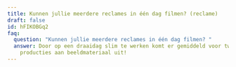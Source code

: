 ```yaml
---
title: Kunnen jullie meerdere reclames in één dag filmen? (reclame)
draft: false
id: hFIKOBGq2
faq:
  question: "Kunnen jullie meerdere reclames in één dag filmen? "
  answer: Door op een draaidag slim te werken komt er gemiddeld voor twee
    producties aan beeldmateriaal uit!
---
```

